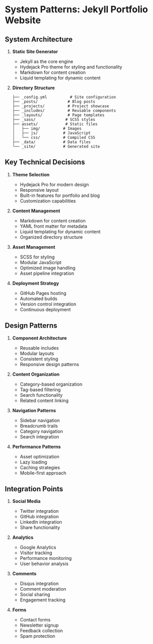 # System Patterns: Jekyll Portfolio Website

## System Architecture
1. **Static Site Generator**
   - Jekyll as the core engine
   - Hydejack Pro theme for styling and functionality
   - Markdown for content creation
   - Liquid templating for dynamic content

2. **Directory Structure**
   ```
   ├── _config.yml          # Site configuration
   ├── _posts/             # Blog posts
   ├── _projects/          # Project showcase
   ├── _includes/          # Reusable components
   ├── _layouts/           # Page templates
   ├── _sass/             # SCSS styles
   ├── assets/            # Static files
   │   ├── img/          # Images
   │   ├── js/           # JavaScript
   │   └── css/          # Compiled CSS
   ├── _data/            # Data files
   └── _site/            # Generated site
   ```

## Key Technical Decisions
1. **Theme Selection**
   - Hydejack Pro for modern design
   - Responsive layout
   - Built-in features for portfolio and blog
   - Customization capabilities

2. **Content Management**
   - Markdown for content creation
   - YAML front matter for metadata
   - Liquid templating for dynamic content
   - Organized directory structure

3. **Asset Management**
   - SCSS for styling
   - Modular JavaScript
   - Optimized image handling
   - Asset pipeline integration

4. **Deployment Strategy**
   - GitHub Pages hosting
   - Automated builds
   - Version control integration
   - Continuous deployment

## Design Patterns
1. **Component Architecture**
   - Reusable includes
   - Modular layouts
   - Consistent styling
   - Responsive design patterns

2. **Content Organization**
   - Category-based organization
   - Tag-based filtering
   - Search functionality
   - Related content linking

3. **Navigation Patterns**
   - Sidebar navigation
   - Breadcrumb trails
   - Category navigation
   - Search integration

4. **Performance Patterns**
   - Asset optimization
   - Lazy loading
   - Caching strategies
   - Mobile-first approach

## Integration Points
1. **Social Media**
   - Twitter integration
   - GitHub integration
   - LinkedIn integration
   - Share functionality

2. **Analytics**
   - Google Analytics
   - Visitor tracking
   - Performance monitoring
   - User behavior analysis

3. **Comments**
   - Disqus integration
   - Comment moderation
   - Social sharing
   - Engagement tracking

4. **Forms**
   - Contact forms
   - Newsletter signup
   - Feedback collection
   - Spam protection 